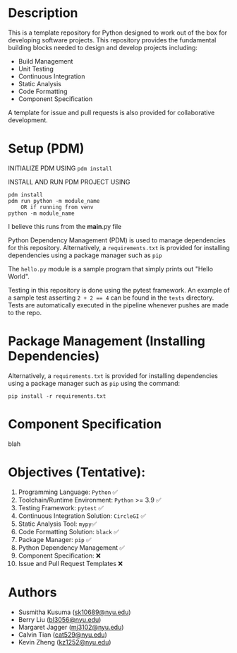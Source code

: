 # Description
This is a template repository for Python designed to work out of the box for developing software projects. This repository provides the fundamental building blocks needed to design and develop projects including:

- Build Management
- Unit Testing
- Continuous Integration
- Static Analysis
- Code Formatting
- Component Specification

A template for issue and pull requests is also provided for collaborative development. 
# Setup (PDM)


INITIALIZE PDM USING `pdm install`

INSTALL AND RUN PDM PROJECT USING 
```
pdm install
pdm run python -m module_name
    OR if running from venv
python -m module_name
```

I believe this runs from the __main__.py file

Python Dependency Management (PDM) is used to manage dependencies for this repository. Alternatively, a  ```requirements.txt``` is provided for installing dependencies using a package manager such as ```pip```

The ```hello.py``` module is a sample program that simply prints out "Hello World".

Testing in this repository is done using the pytest framework. An example of a sample test asserting 
```2 + 2 == 4``` can be found in the ```tests``` directory. Tests are automatically executed in the pipeline whenever pushes are made to the repo. 

# Package Management (Installing Dependencies)

Alternatively, a  ```requirements.txt``` is provided for installing dependencies using a package manager such as ```pip``` using the command:

```
pip install -r requirements.txt
```

# Component Specification
blah
# Objectives (Tentative):

1. Programming Language: ```Python``` ✅
2. Toolchain/Runtime Environment: ```Python``` >= 3.9 ✅
3. Testing Framework: ```pytest``` ✅
4. Continuous Integration Solution: ```CircleGI``` ✅
5. Static Analysis Tool: ```mypy```✅
6. Code Formatting Solution: ```black``` ✅
7. Package Manager: ```pip``` ✅
8. Python Dependency Management ✅
9. Component Specification: ❌
10. Issue and Pull Request Templates ❌

# Authors

- Susmitha Kusuma (sk10689@nyu.edu)
- Berry Liu (bl3056@nyu.edu)
- Margaret Jagger (mj3102@nyu.edu)
- Calvin Tian (cat529@nyu.edu)
- Kevin Zheng (kz1252@nyu.edu)